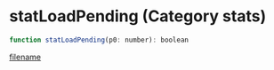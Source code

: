 # statLoadPending (Category stats)

```js
function statLoadPending(p0: number): boolean
```

[filename](statLoadPending_m.md ':include')